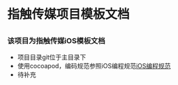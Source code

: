 

指触传媒项目模板文档
======================



<a name='naming'/></a>
-----
### <a name='naming-basic-principle'></a>该项目为指触传媒iOS模板文档

* 项目目录git位于主目录下
* 使用cocoapod，编码规范参照iOS编程规范[iOS编程规范](//https://github.com/zhichu99/Team-Specification/blob/master/iOS编程规范.md)
* 待补充
